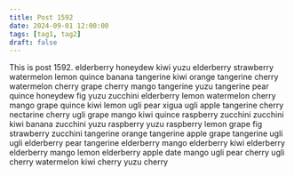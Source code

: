 ```yaml
---
title: Post 1592
date: 2024-09-01 12:00:00
tags: [tag1, tag2]
draft: false
---
```

This is post 1592.
elderberry
honeydew
kiwi
yuzu
elderberry
strawberry
watermelon
lemon
quince
banana
tangerine
kiwi
orange
tangerine
cherry
watermelon
cherry
grape
cherry
mango
tangerine
yuzu
tangerine
pear
quince
honeydew
fig
yuzu
zucchini
elderberry
lemon
watermelon
cherry
mango
grape
quince
kiwi
lemon
ugli
pear
xigua
ugli
apple
tangerine
cherry
nectarine
cherry
ugli
grape
mango
kiwi
quince
raspberry
zucchini
zucchini
kiwi
banana
zucchini
yuzu
raspberry
yuzu
raspberry
lemon
grape
fig
strawberry
zucchini
tangerine
orange
tangerine
apple
grape
tangerine
ugli
ugli
elderberry
pear
tangerine
elderberry
mango
elderberry
kiwi
elderberry
elderberry
mango
lemon
elderberry
apple
date
mango
ugli
pear
cherry
ugli
cherry
watermelon
kiwi
cherry
yuzu
cherry
